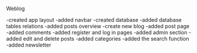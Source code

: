 Weblog

-created app layout
-added navbar
-created database
-added database tables relations
-added posts overview
-create new blog
-added post page
-added comments
-added register and log in pages
-added admin section
-added edit and delete posts
-added categories
-added the search function
-added newsletter
